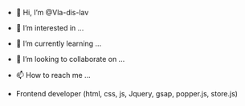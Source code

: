 - 👋 Hi, I’m @Vla-dis-lav
- 👀 I’m interested in ...
- 🌱 I’m currently learning ...
- 💞️ I’m looking to collaborate on ...
- 📫 How to reach me ...

- Frontend developer (html, css, js, Jquery, gsap, popper.js, store.js)

<!---
Vla-dis-lav/Vla-dis-lav is a ✨ special ✨ repository because its `README.md` (this file) appears on your GitHub profile.
You can click the Preview link to take a look at your changes.
--->
